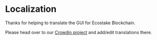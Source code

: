 # Localization

Thanks for helping to translate the GUI for Ecostake Blockchain.

Please head over to our [Crowdin project](https://crowdin.com/project/ecostake-blockchain/) and add/edit translations there.
